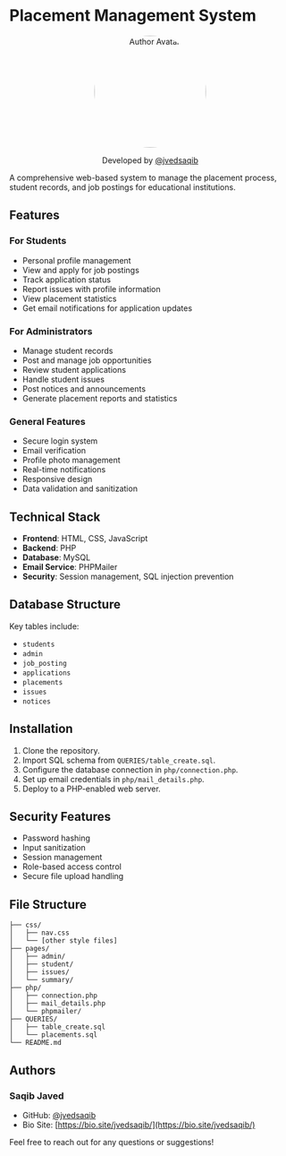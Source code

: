 # Placement Management System
<p align="center">
  <img src="https://avatars.githubusercontent.com/jvedsaqib?s=900" alt="Author Avatar" width="200" height="200" style="border-radius: 50%;">
</p>
<p align="center">
  Developed by <a href="https://github.com/jvedsaqib">@jvedsaqib</a>
</p>

A comprehensive web-based system to manage the placement process, student records, and job postings for educational institutions.

## Features
### For Students
- Personal profile management
- View and apply for job postings
- Track application status
- Report issues with profile information
- View placement statistics
- Get email notifications for application updates

### For Administrators
- Manage student records
- Post and manage job opportunities
- Review student applications
- Handle student issues
- Post notices and announcements
- Generate placement reports and statistics

### General Features
- Secure login system
- Email verification
- Profile photo management
- Real-time notifications
- Responsive design
- Data validation and sanitization

## Technical Stack
- **Frontend**: HTML, CSS, JavaScript
- **Backend**: PHP
- **Database**: MySQL
- **Email Service**: PHPMailer
- **Security**: Session management, SQL injection prevention

## Database Structure

Key tables include:
- `students`
- `admin`
- `job_posting`
- `applications`
- `placements`
- `issues`
- `notices`

## Installation

1. Clone the repository.
2. Import SQL schema from `QUERIES/table_create.sql`.
3. Configure the database connection in `php/connection.php`.
4. Set up email credentials in `php/mail_details.php`.
5. Deploy to a PHP-enabled web server.

## Security Features

- Password hashing
- Input sanitization
- Session management
- Role-based access control
- Secure file upload handling

## File Structure

```
├── css/
│   ├── nav.css
│   └── [other style files]
├── pages/
│   ├── admin/
│   ├── student/
│   ├── issues/
│   └── summary/
├── php/
│   ├── connection.php
│   ├── mail_details.php
│   └── phpmailer/
├── QUERIES/
│   ├── table_create.sql
│   └── placements.sql
└── README.md
```

## Authors

### Saqib Javed
- GitHub: [@jvedsaqib](https://github.com/jvedsaqib)
- Bio Site: [https://bio.site/jvedsaqib/](https://bio.site/jvedsaqib/)

Feel free to reach out for any questions or suggestions!
